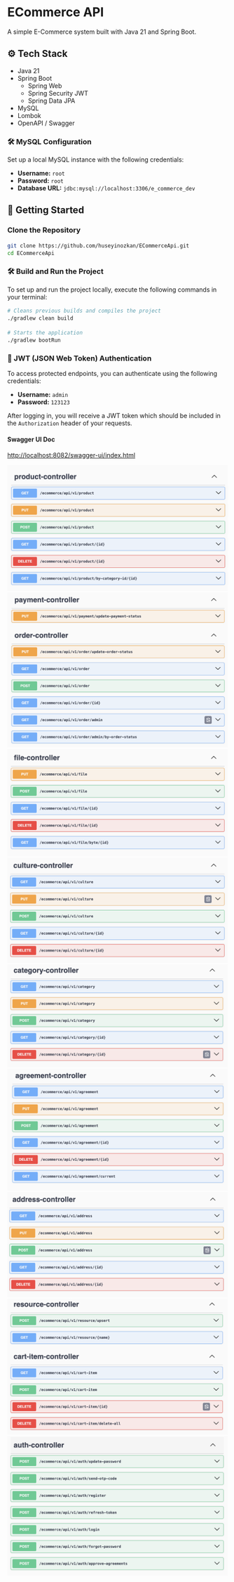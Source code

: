 # ECommerce API

A simple E-Commerce system built with Java 21 and Spring Boot.

## ⚙️ Tech Stack

- Java 21
- Spring Boot
    - Spring Web
    - Spring Security JWT
    - Spring Data JPA
- MySQL
- Lombok
- OpenAPI / Swagger

### 🛠️ MySQL Configuration

Set up a local MySQL instance with the following credentials:

- **Username:** `root`
- **Password:** `root`
- **Database URL:** `jdbc:mysql://localhost:3306/e_commerce_dev`

## 🚀 Getting Started

### Clone the Repository

```bash
git clone https://github.com/huseyinozkan/ECommerceApi.git
cd ECommerceApi
```

### 🛠️ Build and Run the Project

To set up and run the project locally, execute the following commands in your terminal:

```bash
# Cleans previous builds and compiles the project
./gradlew clean build

# Starts the application
./gradlew bootRun
```

### 🔐 JWT (JSON Web Token) Authentication

To access protected endpoints, you can authenticate using the following credentials:

- **Username:** `admin`
- **Password:** `123123`

After logging in, you will receive a JWT token which should be included in the `Authorization` header of your requests.

#### Swagger UI Doc
[http://localhost:8082/swagger-ui/index.html](http://localhost:8082/swagger-ui/index.html)

![](images/swagger_1.png)
![](images/swagger_2.png)
![](images/swagger_3.png)
![](images/swagger_4.png)
![](images/swagger_5.png)
![](images/swagger_6.png)
![](images/swagger_7.png)
![](images/swagger_8.png)
![](images/swagger_9.png)

